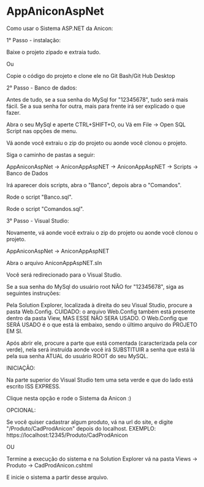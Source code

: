# AppAniconAspNet
Como usar o Sistema ASP.NET da Anicon:

1° Passo - instalação:

Baixe o projeto zipado e extraia tudo.

Ou

Copie o código do projeto e clone ele no Git Bash/Git Hub Desktop


2° Passo - Banco de dados:

Antes de tudo, se a sua senha do MySql for "12345678", tudo será mais fácil.
Se a sua senha for outra, mais para frente irá ser explicado o que fazer.

Abra o seu MySql e aperte CTRL+SHIFT+O, ou Vá em File -> Open SQL Script nas opções de menu.

Vá aonde você extraiu o zip do projeto ou aonde você clonou o projeto.

Siga o caminho de pastas a seguir:


AppAniconAspNet -> AniconAppAspNET -> AniconAppAspNET -> Scripts -> Banco de Dados

Irá aparecer dois scripts, abra o "Banco", depois abra o "Comandos".

Rode o script "Banco.sql".

Rode o script "Comandos.sql".


3° Passo - Visual Studio:

Novamente, vá aonde você extraiu o zip do projeto ou aonde você clonou o projeto.

AppAniconAspNet -> AniconAppAspNET

Abra o arquivo AniconAppAspNET.sln

Você será redirecionado para o Visual Studio.

Se a sua senha do MySql do usuário root NÃO for "12345678", siga as seguintes instruções:

Pela Solution Explorer, localizada à direita do seu Visual Studio, procure a pasta Web.Config.
CUIDADO: o arquivo Web.Config também está presente dentro da pasta View, MAS ESSE NÃO SERA USADO.
O Web.Config que SERÁ USADO é o que está lá embaixo, sendo o último arquivo do PROJETO EM SI.

Após abrir ele, procure a parte que está comentada (caracterizada pela cor verde), nela será
instruída aonde você irá SUBSTITUIR a senha que está lá pela sua senha ATUAL do usuário ROOT do 
seu MySQL.


INICIAÇÃO:

Na parte superior do Visual Studio tem uma seta verde e que do lado está escrito ISS EXPRESS.

Clique nesta opção e rode o Sistema da Anicon :)


OPCIONAL:

Se você quiser cadastrar algum produto, vá na url do site, e digite "/Produto/CadProdAnicon" 
depois do localhost. EXEMPLO: https://localhost:12345/Produto/CadProdAnicon

OU

Termine a execução do sistema e na Solution Explorer vá na pasta Views -> Produto -> 
CadProdAnicon.cshtml

E inicie o sistema a partir desse arquivo.


